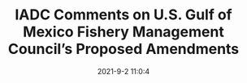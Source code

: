 ---
"title": "IADC Comments on U.S. Gulf of Mexico Fishery Management Council’s Proposed Amendments"
"date": "2021-9-2 11:0:4"
"feed_name": "IADC"
"feed_website": "https://www.iadc.org/"
"feed_rss": "https://www.iadc.org/feed/"
"link": "https://www.iadc.org/drillbits/iadc-comments-on-gulf-of-mexico-fishery-management-councils-proposed-amendments/"
"file": "_posts/a2357157b5fe1820a40ccf52525d15f64f97fb63.md"
"accident": "0"
"drilling": "0"
---
